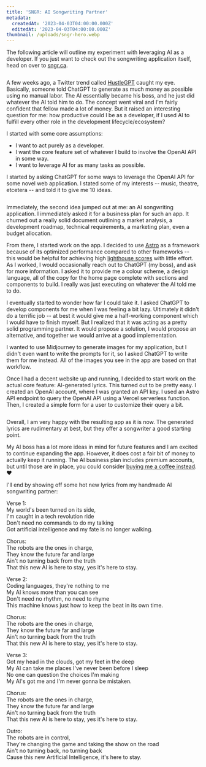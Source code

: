 ```yaml
---
title: 'SNGR: AI Songwriting Partner'
metadata:
  createdAt: '2023-04-03T04:00:00.000Z'
  editedAt: '2023-04-03T04:00:00.000Z'
thumbnail: /uploads/sngr-hero.webp
---
```


The following article will outline my experiment with leveraging AI as a developer. If you just want to check out the songwriting application itself, head on over to [sngr.ca](https://sngr.ca "SNGR: Songwriter's Next-Generation Resource").

<image url="/uploads/sngr-hero.webp" />

A few weeks ago, a Twitter trend called [HustleGPT](HustleGPT "https://mashable.com/article/gpt-4-hustlegpt-ai-blueprint-money-making-scheme") caught my eye. Basically, someone told ChatGPT to generate as much money as possible using no manual labor. The AI essentially became his boss, and he just did whatever the AI told him to do. The concept went viral and I'm fairly confident that fellow made a lot of money. But it raised an interesting question for me: how productive could I be as a developer, if I used AI to fulfill every other role in the development lifecycle/ecosystem?

I started with some core assumptions:

* I want to act purely as a developer.
* I want the core feature set of whatever I build to involve the OpenAI API in some way.
* I want to leverage AI for as many tasks as possible.

I started by asking ChatGPT for some ways to leverage the OpenAI API for some novel web application. I stated some of my interests -- music, theatre, etcetera -- and told it to give me 10 ideas.

<image url="/uploads/gpt-ideas.png" caption="You can see where this is going." />

Immediately, the second idea jumped out at me: an AI songwriting application. I immediately asked it for a business plan for such an app. It churned out a really solid document outlining a market analysis, a development roadmap, technical requirements, a marketing plan, even a budget allocation.

From there, I started work on the app. I decided to use [Astro](https://astro.build/ "Astro") as a framework because of its optimized performance compared to other frameworks -- this would be helpful for achieving high [lighthouse scores](https://developer.chrome.com/en/docs/lighthouse/performance/performance-scoring/ "Lighthouse Performance Scoring") with little effort. As I worked, I would occasionally reach out to ChatGPT (my boss), and ask for more information. I asked it to provide me a colour scheme, a design language, all of the copy for the home page complete with sections and components to build. I really was just executing on whatever the AI told me to do.

I eventually started to wonder how far I could take it. I asked ChatGPT to develop components for me when I was feeling a bit lazy. Ultimately it didn't do a terrific job -- at best it would give me a half-working component which I would have to finish myself. But I realized that it was acting as a pretty solid programming partner. It would propose a solution, I would propose an alternative, and together we would arrive at a good implementation.

I wanted to use Midjourney to generate images for my application, but I didn't even want to write the prompts for it, so I asked ChatGPT to write them for me instead. All of the images you see in the app are based on that workflow.

Once I had a decent website up and running, I decided to start work on the actual core feature: AI-generated lyrics. This turned out to be pretty easy. I created an OpenAI account, where I was granted an API key. I used an Astro API endpoint to query the OpenAI API using a Vercel serverless function. Then, I created a simple form for a user to customize their query a bit.

<image url="/uploads/sngr-write.png" caption="check out the song it generated below." />

Overall, I am very happy with the resulting app as it is now. The generated lyrics are rudimentary at best, but they offer a songwriter a good starting point.

My AI boss has a lot more ideas in mind for future features and I am excited to continue expanding the app. However, it does cost a fair bit of money to actually keep it running. The AI business plan includes premium accounts, but until those are in place, you could consider [buying me a coffee instead](https://www.buymeacoffee.com/jeliroco "help me keep my projects online"). ♥

I'll end by showing off some hot new lyrics from my handmade AI songwriting partner:

Verse 1: \
My world's been turned on its side,\
I'm caught in a tech revolution ride\
Don't need no commands to do my talking \
Got artificial intelligence and my fate is no longer walking.&#x20;

Chorus: \
The robots are the ones in charge,\
They know the future far and large\
Ain't no turning back from the truth\
That this new AI is here to stay, yes it's here to stay.&#x20;

Verse 2: \
Coding languages, they're nothing to me \
My AI knows more than you can see \
Don't need no rhythm, no need to rhyme\
This machine knows just how to keep the beat in its own time.

Chorus: \
The robots are the ones in charge,\
They know the future far and large\
Ain't no turning back from the truth\
That this new AI is here to stay, yes it's here to stay.&#x20;


Verse 3: \
Got my head in the clouds, got my feet in the deep \
My AI can take me places I've never been before I sleep \
No one can question the choices I'm making \
My AI's got me and I'm never gonna be mistaken.&#x20;

Chorus: \
The robots are the ones in charge,\
They know the future far and large\
Ain't no turning back from the truth\
That this new AI is here to stay, yes it's here to stay.&#x20;

Outro: \
The robots are in control, \
They're changing the game and taking the show on the road \
Ain't no turning back, no turning back \
Cause this new Artificial Intelligence, it's here to stay.

<signature />

